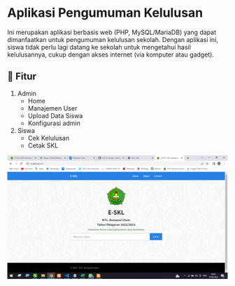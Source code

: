 # Aplikasi Pengumuman Kelulusan
Ini merupakan aplikasi berbasis web (PHP, MySQL/MariaDB) yang dapat dimanfaatkan untuk pengumuman kelulusan sekolah. Dengan aplikasi ini, siswa tidak perlu lagi datang ke sekolah untuk mengetahui hasil kelulusannya, cukup dengan akses internet (via komputer atau gadget).

## 📁 Fitur
1. Admin
   - Home
   - Manajemen User
   - Upload Data Siswa
   - Konfigurasi admin
2. Siswa
   - Cek Kelulusan
   - Cetak SKL

![Preview](/preview.png)

